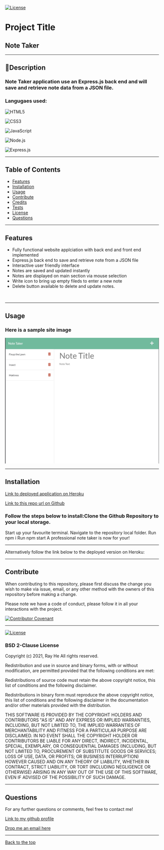 [![License](https://img.shields.io/badge/License-BSD_2--Clause-orange.svg)](https://opensource.org/licenses/BSD-2-Clause) 
# Project Title

## Note Taker

 --- 

## 📖Description

### Note Taker application use an Express.js back end and will save and retrieve note data from a JSON file.

### Langugaes used: 
![HTML5](https://img.shields.io/badge/html5-%23E34F26.svg?style=for-the-badge&logo=html5&logoColor=white)

![CSS3](https://img.shields.io/badge/css3-%231572B6.svg?style=for-the-badge&logo=css3&logoColor=white)

![JavaScript](https://img.shields.io/badge/javascript-%23323330.svg?style=for-the-badge&logo=javascript&logoColor=%23F7DF1E)

![Node.js](https://img.shields.io/badge/node.js-6DA55F?style=for-the-badge&logo=node.js&logoColor=white)

![Express.js](https://img.shields.io/badge/express.js-%23404d59.svg?style=for-the-badge&logo=express&logoColor=%2361DAFB)

 --- 

## Table of Contents

- [Features](#features)
- [Installation](#installation)
- [Usage](#usage)
- [Contribute](#contribute)
- [Credits](#credits)
- [Tests](#tests)
- [License](#license)
- [Questions](#questions)

 --- 

## Features 
* Fully functional website applciation with back end and front end implemented
* Express.js back end to save and retrieve note from a JSON file
* Interactive user friendly interface
* Notes are saved and updated instantly
* Notes are displayed on main section via mouse selection
* Write icon to bring up empty fileds to enter a new note
* Delete button available to delete and update notes.

<br/>

 --- 

## Usage

### Here is a sample site image

![Usage sample video.](./public/assets/image/sample.jpg)

 --- 

## Installation

[Link to deployed application on Heroku](https://sleepy-caverns-44025.herokuapp.com)

[Link to this repo url on Github](https://github.com/DevRayHE/note-taker.git)

### Follow the steps below to install:Clone the Github Repository to your local storage.
Start up your favourite terminal.
Navigate to the repository local folder.
Run npm i
Run npm start
A professional note taker is now for your!

--------------

Alternatively follow the link below to the deployed version on Heroku:


 --- 

## Contribute

When contributing to this repository, please first discuss the change you wish to make via issue, email, or any other method with the owners of this repository before making a change.

Please note we have a code of conduct, please follow it in all your interactions with the project.

[![Contributor Covenant](https://img.shields.io/badge/Contributor%20Covenant-2.1-4baaaa.svg)](https://www.contributor-covenant.org/version/2/1/code_of_conduct/code_of_conduct.md)

 --- 

[![License](https://img.shields.io/badge/License-BSD_2--Clause-orange.svg)](https://opensource.org/licenses/BSD-2-Clause) 
### BSD 2-Clause License

Copyright (c) 2021, Ray He All rights reserved.

Redistribution and use in source and binary forms, with or without modification, are permitted provided that the following conditions are met:

Redistributions of source code must retain the above copyright notice, this list of conditions and the following disclaimer.

Redistributions in binary form must reproduce the above copyright notice, this list of conditions and the following disclaimer in the documentation and/or other materials provided with the distribution.

THIS SOFTWARE IS PROVIDED BY THE COPYRIGHT HOLDERS AND CONTRIBUTORS "AS IS" AND ANY EXPRESS OR IMPLIED WARRANTIES, INCLUDING, BUT NOT LIMITED TO, THE IMPLIED WARRANTIES OF MERCHANTABILITY AND FITNESS FOR A PARTICULAR PURPOSE ARE DISCLAIMED. IN NO EVENT SHALL THE COPYRIGHT HOLDER OR CONTRIBUTORS BE LIABLE FOR ANY DIRECT, INDIRECT, INCIDENTAL, SPECIAL, EXEMPLARY, OR CONSEQUENTIAL DAMAGES (INCLUDING, BUT NOT LIMITED TO, PROCUREMENT OF SUBSTITUTE GOODS OR SERVICES; LOSS OF USE, DATA, OR PROFITS; OR BUSINESS INTERRUPTION) HOWEVER CAUSED AND ON ANY THEORY OF LIABILITY, WHETHER IN CONTRACT, STRICT LIABILITY, OR TORT (INCLUDING NEGLIGENCE OR OTHERWISE) ARISING IN ANY WAY OUT OF THE USE OF THIS SOFTWARE, EVEN IF ADVISED OF THE POSSIBILITY OF SUCH DAMAGE.

 --- 

## Questions

For any further questions or comments, feel free to contact me!

[Link to my github profile](https://github.com/devrayhe/)

[Drop me an email here](mailto:devrayhe@gmail.com)

 --- 

[Back to the top](#project-title)